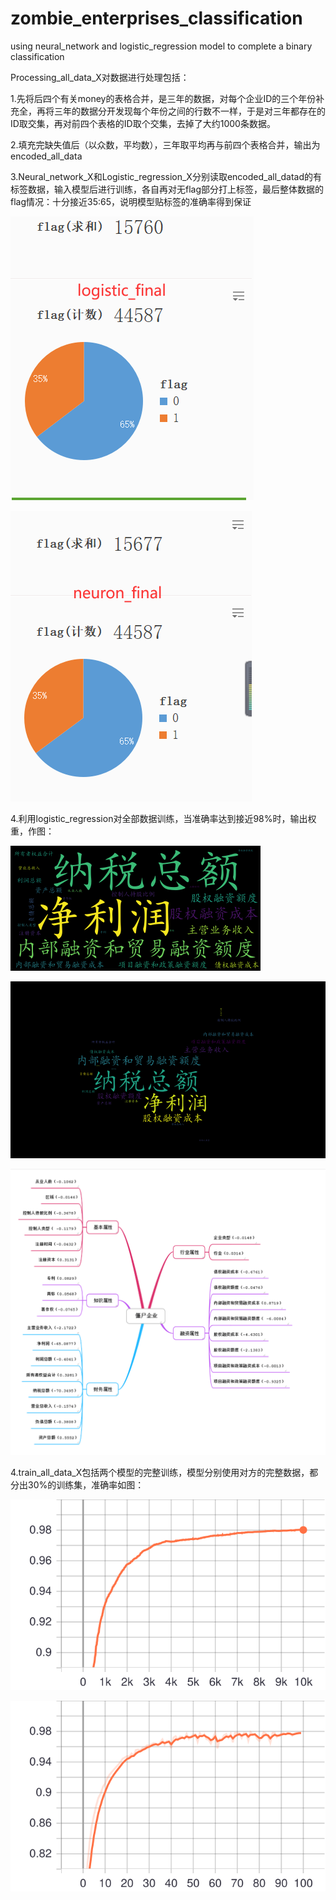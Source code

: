 # zombie_enterprises_classification
using neural_network and logistic_regression model to complete a binary classification

Processing_all_data_X对数据进行处理包括：

1.先将后四个有关money的表格合并，是三年的数据，对每个企业ID的三个年份补充全，再将三年的数据分开发现每个年份之间的行数不一样，于是对三年都存在的ID取交集，再对前四个表格的ID取个交集，去掉了大约1000条数据。

2.填充完缺失值后（以众数，平均数），三年取平均再与前四个表格合并，输出为encoded_all_data

3.Neural_network_X和Logistic_regression_X分别读取encoded_all_datad的有标签数据，输入模型后进行训练，各自再对无flag部分打上标签，最后整体数据的flag情况：十分接近35:65，说明模型贴标签的准确率得到保证

![Image text](https://github.com/HongdaChen/zombie_enterprises_classification/blob/master/pictures/log.png)

![Image text](https://github.com/HongdaChen/zombie_enterprises_classification/blob/master/pictures/neuron.png)

4.利用logistic_regression对全部数据训练，当准确率达到接近98%时，输出权重，作图：

![Image text](https://github.com/HongdaChen/zombie_enterprises_classification/blob/master/pictures/wordcloud.png)

![Image text](https://github.com/HongdaChen/zombie_enterprises_classification/blob/master/pictures/wordcloud2000.png)

![Image text](https://github.com/HongdaChen/zombie_enterprises_classification/blob/master/pictures/weights.png)

4.train_all_data_X包括两个模型的完整训练，模型分别使用对方的完整数据，都分出30%的训练集，准确率如图：

![Image text](https://github.com/HongdaChen/zombie_enterprises_classification/blob/master/pictures/l_tes_acc.svg)

![Image text](https://github.com/HongdaChen/zombie_enterprises_classification/blob/master/pictures/neura_valid_acc.svg)

